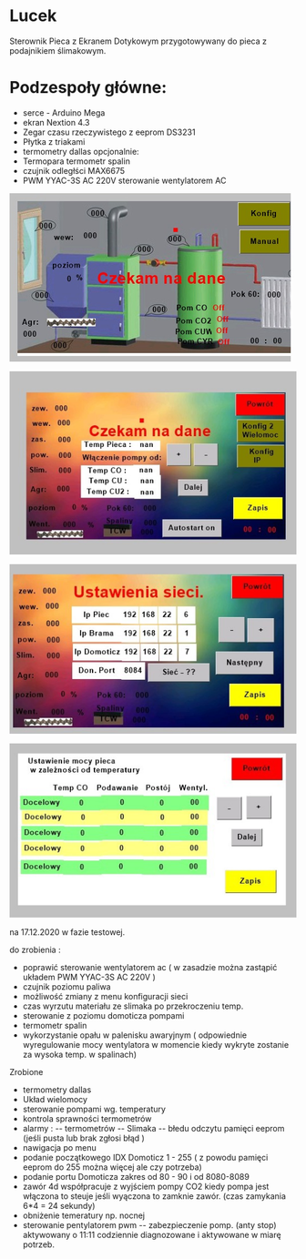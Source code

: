 # Lucek
Sterownik Pieca z Ekranem Dotykowym 
przygotowywany do pieca z podajnikiem ślimakowym.

# Podzespoły główne:
- serce - Arduino Mega 
- ekran Nextion 4.3
- Zegar czasu rzeczywistego z eeprom DS3231
- Płytka z triakami
- termometry dallas
 opcjonalnie:
 - Termopara termometr spalin
 - czujnik odległści MAX6675
 -  PWM  YYAC-3S AC 220V sterowanie wentylatorem AC
  

!["Strona startowa"](https://github.com/sargus123/Lucek/blob/main/Ekran_NEXTION/piec1.jpg)

!["Strona główna "](https://github.com/sargus123/Lucek/blob/main/Ekran_NEXTION/piec2.jpg)

![Strona główna ](https://github.com/sargus123/Lucek/blob/main/Ekran_NEXTION/piec3.jpg)

![Strona główna ](https://github.com/sargus123/Lucek/blob/main/Ekran_NEXTION/piec4.jpg)


na 17.12.2020 w fazie testowej.

do zrobienia :
- poprawić sterowanie wentylatorem ac ( w zasadzie można zastąpić układem PWM  YYAC-3S AC 220V )
- czujnik poziomu paliwa
- możliwość zmiany z menu konfiguracji sieci
- czas wyrzutu materiału ze slimaka po przekroczeniu temp. 
- sterowanie z poziomu domoticza pompami
- termometr spalin
- wykorzystanie opału w palenisku awaryjnym ( odpowiednie wyregulowanie mocy wentylatora w momencie kiedy wykryte zostanie za wysoka temp. w spalinach)




Zrobione 
- termometry dallas
- Układ wielomocy 
- sterowanie pompami wg. temperatury
- kontrola sprawności termometrów
- alarmy : 
-- termometrów
-- Slimaka
-- błedu odczytu pamięci eeprom (jeśli pusta lub brak zgłosi błąd )
- nawigacja po menu
- podanie początkowego IDX Domoticz 1 - 255 ( z powodu pamięci eeprom do 255 można więcej ale czy potrzeba)
- podanie portu Domoticza zakres od 80 - 90 i od 8080-8089
- zawór 4d współpracuje z wyjściem pompy CO2 kiedy pompa jest włączona to steuje jeśli wyączona to zamknie zawór. (czas zamykania 6*4 = 24 sekundy)
- obniżenie temeratury np. nocnej
- sterowanie pentylatorem pwm
-- zabezpieczenie pomp. (anty stop) aktywowany o 11:11 codziennie diagnozowane i aktywowane w miarę potrzeb. 

